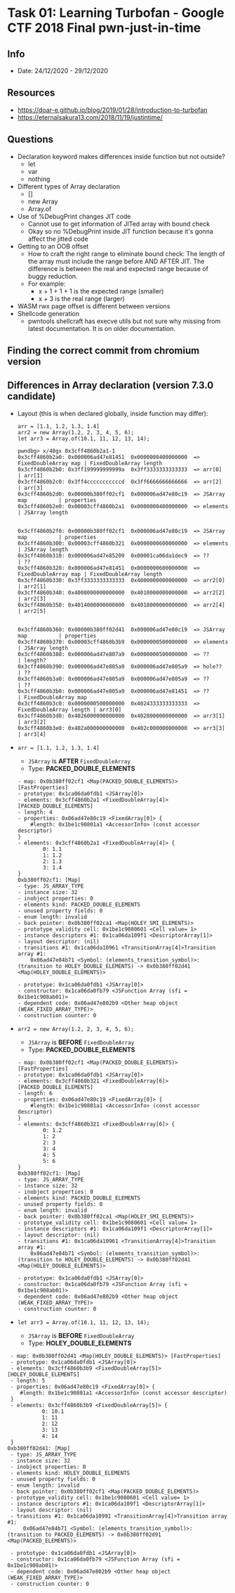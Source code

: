 # Task 01: Learning Turbofan - Google CTF 2018 Final pwn-just-in-time

## Info

* Date: 24/12/2020 - 29/12/2020

## Resources

* https://doar-e.github.io/blog/2019/01/28/introduction-to-turbofan
* https://eternalsakura13.com/2018/11/19/justintime/

## Questions

* Declaration keyword makes differences inside function but not outside?
	- let
	- var
	- nothing
* Different types of Array declaration
	- []
	- new Array
	- Array.of
* Use of %DebugPrint changes JIT code
	- Cannot use to get information of JITed array with bound check
	- Okay so no %DebugPrint inside JIT function because it's gonna affect the jitted code
* Getting to an OOB offset
	- How to craft the right range to eliminate bound check: The length of the array must include the range before AND AFTER JIT. The difference is between the real and expected range because of buggy reduction.
	- For example:
		- x + 1 + 1 + 1 is the expected range (smaller)
		- x + 3 is the real range (larger)
* WASM rwx page offset is different between versions
* Shellcode generation
	- pwntools shellcraft has execve utils but not sure why missing from latest documentation. It is on older documentation.

## Finding the correct commit from chromium version

## Differences in Array declaration (version 7.3.0 candidate)

* Layout (this is when declared globally, inside function may differ): 
	```
	arr = [1.1, 1.2, 1.3, 1.4]
	arr2 = new Array(1.2, 2, 3, 4, 5, 6);
	let arr3 = Array.of(10.1, 11, 12, 13, 14);

	pwndbg> x/40gx 0x3cff4860b2a1-1
	0x3cff4860b2a0:	0x000006ad47e81451	0x0000000400000000	=> FixedDoubleArray map | FixedDoubleArray length
	0x3cff4860b2b0:	0x3ff199999999999a	0x3ff3333333333333	=> arr[0] 				| arr[1]
	0x3cff4860b2c0:	0x3ff4cccccccccccd	0x3ff6666666666666	=> arr[2]				| arr[3]
	0x3cff4860b2d0:	0x00000b380ff02cf1	0x000006ad47e80c19  => JSArray map 			| properties
	0x3cff4860b2e0:	0x00003cff4860b2a1	0x0000000400000000	=> elements				| JSArray length


	0x3cff4860b2f0:	0x00000b380ff02cf1	0x000006ad47e80c19	=> JSArray map			| properties
	0x3cff4860b300:	0x00003cff4860b321	0x0000000600000000	=> elements				| JSArray length
	0x3cff4860b310:	0x000006ad47e85209	0x00001ca06da1dec9	=> ??					| ??
	0x3cff4860b320:	0x000006ad47e81451	0x0000000600000000	=> FixedDoubleArray map	| FixedDoubleArray length
	0x3cff4860b330:	0x3ff3333333333333	0x4000000000000000	=> arr2[0]				| arr2[1]
	0x3cff4860b340:	0x4008000000000000	0x4010000000000000	=> arr2[2]				| arr2[3]
	0x3cff4860b350:	0x4014000000000000	0x4018000000000000	=> arr2[4]				| arr2[5]


	0x3cff4860b360:	0x00000b380ff02d41	0x000006ad47e80c19	=> JSArray map			| properties
	0x3cff4860b370:	0x00003cff4860b3b9	0x0000000500000000	=> elements				| JSArray length
	0x3cff4860b380:	0x000006ad47e807a9	0x0000000500000000	=> ??					| length?
	0x3cff4860b390:	0x000006ad47e805a9	0x000006ad47e805a9	=> hole??				| ??
	0x3cff4860b3a0:	0x000006ad47e805a9	0x000006ad47e805a9	=> ??					| ??
	0x3cff4860b3b0:	0x000006ad47e805a9	0x000006ad47e81451	=> ??					| FixedDoubleArray map
	0x3cff4860b3c0:	0x0000000500000000	0x4024333333333333	=> FixedDoubleArray length | arr3[0]
	0x3cff4860b3d0:	0x4026000000000000	0x4028000000000000	=> arr3[1]				| arr3[2]
	0x3cff4860b3e0:	0x402a000000000000	0x402c000000000000	=> arr3[3]				| arr3[4]
	```

* `arr = [1.1, 1.2, 1.3, 1.4]`
	- `JSArray` is **AFTER** `FixedDoubleArray`
	- Type: **PACKED_DOUBLE_ELEMENTS**
	```DebugPrint: 0x3cff4860b2d1: [JSArray]
	- map: 0x0b380ff02cf1 <Map(PACKED_DOUBLE_ELEMENTS)> [FastProperties]
	- prototype: 0x1ca06da0fdb1 <JSArray[0]>
	- elements: 0x3cff4860b2a1 <FixedDoubleArray[4]> [PACKED_DOUBLE_ELEMENTS]
	- length: 4
	- properties: 0x06ad47e80c19 <FixedArray[0]> {
		#length: 0x1be1c90801a1 <AccessorInfo> (const accessor descriptor)
	}
	- elements: 0x3cff4860b2a1 <FixedDoubleArray[4]> {
			0: 1.1
			1: 1.2
			2: 1.3
			3: 1.4
	}
	0xb380ff02cf1: [Map]
	- type: JS_ARRAY_TYPE
	- instance size: 32
	- inobject properties: 0
	- elements kind: PACKED_DOUBLE_ELEMENTS
	- unused property fields: 0
	- enum length: invalid
	- back pointer: 0x0b380ff02ca1 <Map(HOLEY_SMI_ELEMENTS)>
	- prototype_validity cell: 0x1be1c9080601 <Cell value= 1>
	- instance descriptors #1: 0x1ca06da109f1 <DescriptorArray[1]>
	- layout descriptor: (nil)
	- transitions #1: 0x1ca06da10961 <TransitionArray[4]>Transition array #1:
		0x06ad47e84b71 <Symbol: (elements_transition_symbol)>: (transition to HOLEY_DOUBLE_ELEMENTS) -> 0x0b380ff02d41 <Map(HOLEY_DOUBLE_ELEMENTS)>

	- prototype: 0x1ca06da0fdb1 <JSArray[0]>
	- constructor: 0x1ca06da0fb79 <JSFunction Array (sfi = 0x1be1c908ab01)>
	- dependent code: 0x06ad47e802b9 <Other heap object (WEAK_FIXED_ARRAY_TYPE)>
	- construction counter: 0
	```
* `arr2 = new Array(1.2, 2, 3, 4, 5, 6);`
	- `JSArray` is **BEFORE** `FixedDoubleArray`
	- Type: **PACKED_DOUBLE_ELEMENTS**
	```DebugPrint: 0x3cff4860b2f1: [JSArray]
	- map: 0x0b380ff02cf1 <Map(PACKED_DOUBLE_ELEMENTS)> [FastProperties]
	- prototype: 0x1ca06da0fdb1 <JSArray[0]>
	- elements: 0x3cff4860b321 <FixedDoubleArray[6]> [PACKED_DOUBLE_ELEMENTS]
	- length: 6
	- properties: 0x06ad47e80c19 <FixedArray[0]> {
		#length: 0x1be1c90801a1 <AccessorInfo> (const accessor descriptor)
	}
	- elements: 0x3cff4860b321 <FixedDoubleArray[6]> {
			0: 1.2
			1: 2
			2: 3
			3: 4
			4: 5
			5: 6
	}
	0xb380ff02cf1: [Map]
	- type: JS_ARRAY_TYPE
	- instance size: 32
	- inobject properties: 0
	- elements kind: PACKED_DOUBLE_ELEMENTS
	- unused property fields: 0
	- enum length: invalid
	- back pointer: 0x0b380ff02ca1 <Map(HOLEY_SMI_ELEMENTS)>
	- prototype_validity cell: 0x1be1c9080601 <Cell value= 1>
	- instance descriptors #1: 0x1ca06da109f1 <DescriptorArray[1]>
	- layout descriptor: (nil)
	- transitions #1: 0x1ca06da10961 <TransitionArray[4]>Transition array #1:
		0x06ad47e84b71 <Symbol: (elements_transition_symbol)>: (transition to HOLEY_DOUBLE_ELEMENTS) -> 0x0b380ff02d41 <Map(HOLEY_DOUBLE_ELEMENTS)>

	- prototype: 0x1ca06da0fdb1 <JSArray[0]>
	- constructor: 0x1ca06da0fb79 <JSFunction Array (sfi = 0x1be1c908ab01)>
	- dependent code: 0x06ad47e802b9 <Other heap object (WEAK_FIXED_ARRAY_TYPE)>
	- construction counter: 0
	```
* `let arr3 = Array.of(10.1, 11, 12, 13, 14);`
	- `JSArray` is **BEFORE** `FixedDoubleArray`
	- Type: **HOLEY_DOUBLE_ELEMENTS**
```DebugPrint: 0x3cff4860b361: [JSArray]
 - map: 0x0b380ff02d41 <Map(HOLEY_DOUBLE_ELEMENTS)> [FastProperties]
 - prototype: 0x1ca06da0fdb1 <JSArray[0]>
 - elements: 0x3cff4860b3b9 <FixedDoubleArray[5]> [HOLEY_DOUBLE_ELEMENTS]
 - length: 5
 - properties: 0x06ad47e80c19 <FixedArray[0]> {
    #length: 0x1be1c90801a1 <AccessorInfo> (const accessor descriptor)
 }
 - elements: 0x3cff4860b3b9 <FixedDoubleArray[5]> {
           0: 10.1
           1: 11
           2: 12
           3: 13
           4: 14
 }
0xb380ff02d41: [Map]
 - type: JS_ARRAY_TYPE
 - instance size: 32
 - inobject properties: 0
 - elements kind: HOLEY_DOUBLE_ELEMENTS
 - unused property fields: 0
 - enum length: invalid
 - back pointer: 0x0b380ff02cf1 <Map(PACKED_DOUBLE_ELEMENTS)>
 - prototype_validity cell: 0x1be1c9080601 <Cell value= 1>
 - instance descriptors #1: 0x1ca06da109f1 <DescriptorArray[1]>
 - layout descriptor: (nil)
 - transitions #1: 0x1ca06da10991 <TransitionArray[4]>Transition array #1:
     0x06ad47e84b71 <Symbol: (elements_transition_symbol)>: (transition to PACKED_ELEMENTS) -> 0x0b380ff02d91 <Map(PACKED_ELEMENTS)>

 - prototype: 0x1ca06da0fdb1 <JSArray[0]>
 - constructor: 0x1ca06da0fb79 <JSFunction Array (sfi = 0x1be1c908ab01)>
 - dependent code: 0x06ad47e802b9 <Other heap object (WEAK_FIXED_ARRAY_TYPE)>
 - construction counter: 0
```